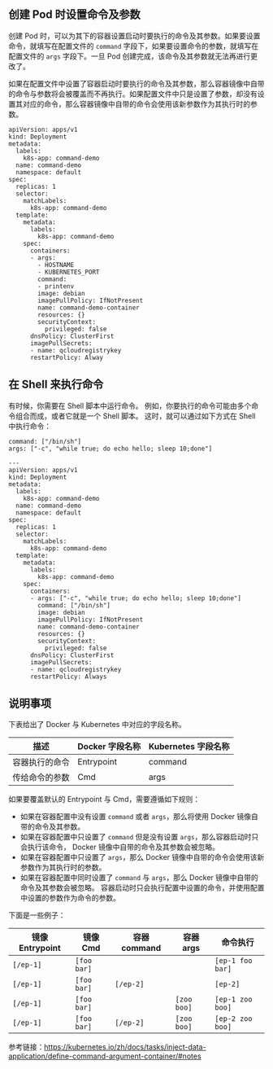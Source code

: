 ## 创建 Pod 时设置命令及参数

创建 Pod 时，可以为其下的容器设置启动时要执行的命令及其参数。如果要设置命令，就填写在配置文件的 `command` 字段下，如果要设置命令的参数，就填写在配置文件的 `args` 字段下。一旦 Pod 创建完成，该命令及其参数就无法再进行更改了。

如果在配置文件中设置了容器启动时要执行的命令及其参数，那么容器镜像中自带的命令与参数将会被覆盖而不再执行。如果配置文件中只是设置了参数，却没有设置其对应的命令，那么容器镜像中自带的命令会使用该新参数作为其执行时的参数。

```
apiVersion: apps/v1
kind: Deployment
metadata:
  labels:
    k8s-app: command-demo
  name: command-demo
  namespace: default
spec:
  replicas: 1
  selector:
    matchLabels:
      k8s-app: command-demo
  template:
    metadata:
      labels:
        k8s-app: command-demo
    spec:
      containers:
      - args:
        - HOSTNAME
        - KUBERNETES_PORT
        command:
        - printenv
        image: debian
        imagePullPolicy: IfNotPresent
        name: command-demo-container
        resources: {}
        securityContext:
          privileged: false
      dnsPolicy: ClusterFirst
      imagePullSecrets:
      - name: qcloudregistrykey
      restartPolicy: Alway
```

## 在 Shell 来执行命令

有时候，你需要在 Shell 脚本中运行命令。 例如，你要执行的命令可能由多个命令组合而成，或者它就是一个 Shell 脚本。 这时，就可以通过如下方式在 Shell 中执行命令：

```
command: ["/bin/sh"]
args: ["-c", "while true; do echo hello; sleep 10;done"]
```

```
---
apiVersion: apps/v1
kind: Deployment
metadata:
  labels:
    k8s-app: command-demo
  name: command-demo
  namespace: default
spec:
  replicas: 1
  selector:
    matchLabels:
      k8s-app: command-demo
  template:
    metadata:
      labels:
        k8s-app: command-demo
    spec:
      containers:
      - args: ["-c", "while true; do echo hello; sleep 10;done"]
        command: ["/bin/sh"]
        image: debian
        imagePullPolicy: IfNotPresent
        name: command-demo-container
        resources: {}
        securityContext:
          privileged: false
      dnsPolicy: ClusterFirst
      imagePullSecrets:
      - name: qcloudregistrykey
      restartPolicy: Always
```

## 说明事项

下表给出了 Docker 与 Kubernetes 中对应的字段名称。

| 描述           | Docker 字段名称 | Kubernetes 字段名称 |
| -------------- | --------------- | ------------------- |
| 容器执行的命令 | Entrypoint      | command             |
| 传给命令的参数 | Cmd             | args                |

如果要覆盖默认的 Entrypoint 与 Cmd，需要遵循如下规则：

- 如果在容器配置中没有设置 `command` 或者 `args`，那么将使用 Docker 镜像自带的命令及其参数。
- 如果在容器配置中只设置了 `command` 但是没有设置 `args`，那么容器启动时只会执行该命令， Docker 镜像中自带的命令及其参数会被忽略。
- 如果在容器配置中只设置了 `args`，那么 Docker 镜像中自带的命令会使用该新参数作为其执行时的参数。
- 如果在容器配置中同时设置了 `command` 与 `args`，那么 Docker 镜像中自带的命令及其参数会被忽略。 容器启动时只会执行配置中设置的命令，并使用配置中设置的参数作为命令的参数。

下面是一些例子：

| 镜像 Entrypoint | 镜像 Cmd    | 容器 command | 容器 args   | 命令执行         |
| --------------- | ----------- | ------------ | ----------- | ---------------- |
| `[/ep-1]`       | `[foo bar]` | <not set>    | <not set>   | `[ep-1 foo bar]` |
| `[/ep-1]`       | `[foo bar]` | `[/ep-2]`    | <not set>   | `[ep-2]`         |
| `[/ep-1]`       | `[foo bar]` | <not set>    | `[zoo boo]` | `[ep-1 zoo boo]` |
| `[/ep-1]`       | `[foo bar]` | `[/ep-2]`    | `[zoo boo]` | `[ep-2 zoo boo]` |

参考链接：https://kubernetes.io/zh/docs/tasks/inject-data-application/define-command-argument-container/#notes